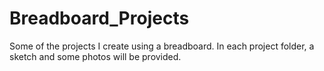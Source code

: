# Breadboard_Projects
Some of the projects I create using a breadboard. In each project folder, a sketch and some photos will be provided.

